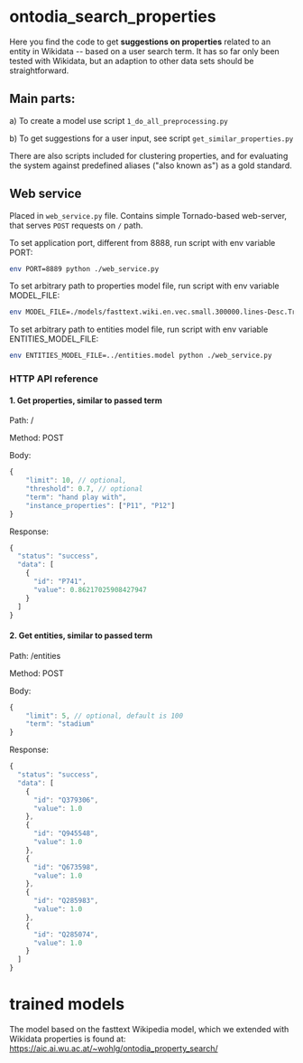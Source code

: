 # ontodia_search_properties

Here you find the code to get **suggestions on properties** related to an entity in Wikidata -- based on a user search term.
It has so far only been tested with Wikidata, but an adaption to other data sets should be straightforward.

## Main parts:

a) To create a model use script `1_do_all_preprocessing.py`

b) To get suggestions for a user input, see script `get_similar_properties.py`

There are also scripts included for clustering properties, and for evaluating the system against predefined
aliases ("also known as") as a gold standard.

## Web service
Placed in `web_service.py` file. Contains simple Tornado-based web-server, that serves `POST` requests on `/` path.

To set application port, different from 8888, run script with env variable PORT:

```bash
env PORT=8889 python ./web_service.py
```

To set arbitrary path to properties model file, run script with env variable MODEL_FILE:

```bash
env MODEL_FILE=./models/fasttext.wiki.en.vec.small.300000.lines-Desc.True__w-prop-ids.FINAL.vec python ./web_service.py
```

To set arbitrary path to entities model file, run script with env variable ENTITIES_MODEL_FILE:

```bash
env ENTITIES_MODEL_FILE=../entities.model python ./web_service.py
```

### HTTP API reference

#### 1. Get properties, similar to passed term

Path: /

Method: POST

Body:
```js
{
    "limit": 10, // optional,
    "threshold": 0.7, // optional
    "term": "hand play with",
    "instance_properties": ["P11", "P12"]
}
```
Response:
```js
{
  "status": "success",
  "data": [
    {
      "id": "P741",
      "value": 0.86217025908427947
    }
  ]
}
```

#### 2. Get entities, similar to passed term

Path: /entities

Method: POST

Body:
```js
{
    "limit": 5, // optional, default is 100
    "term": "stadium"
}
```
Response:
```js
{
  "status": "success",
  "data": [
    {
      "id": "Q379306",
      "value": 1.0
    },
    {
      "id": "Q945548",
      "value": 1.0
    },
    {
      "id": "Q673598",
      "value": 1.0
    },
    {
      "id": "Q285983",
      "value": 1.0
    },
    {
      "id": "Q285074",
      "value": 1.0
    }
  ]
}
```

# trained models 
The model based on the fasttext Wikipedia model, which we extended with Wikidata properties
is found at:
https://aic.ai.wu.ac.at/~wohlg/ontodia_property_search/

